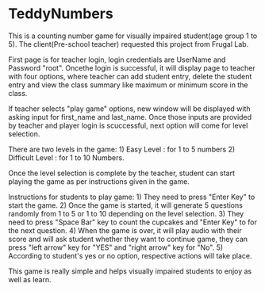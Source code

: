 # TeddyNumbers
This is a counting number game for visually impaired student(age group 1 to 5). The client(Pre-school teacher) requested this project from Frugal Lab.

First page is for teacher login, login credentials are UserName and Password "root". Oncethe login is successful, it will display page to teacher with four options, where teacher can add student entry, delete the student entry and view the class summary like maximum or minimum score in the class.

If teacher selects "play game" options, new window will be displayed with asking input for first_name and last_name. Once those inputs are provided by teacher and player login is scuccessful, next option will come for level selection.

There are two levels in the game: 1) Easy Level : for 1 to 5 numbers 2) Difficult Level : for 1 to 10 Numbers.

Once the level selection is complete by the teacher, student can start playing the game as per instructions given in the game.

Instructions for students to play game: 1) They need to press "Enter Key" to start the game. 2) Once the game is started, it will generate 5 questions randomly from 1 to 5 or 1 to 10 depending on the level selection. 3) They need to press "Space Bar" key to count the cupcakes and "Enter Key" to for the next question. 4) When the game is over, it will play audio with their score and will ask student whether they want to continue game, they can press "left arrow" key for "YES" and "right arrow" key for "No". 5) According to student's yes or no option, respective actions will take place.

This game is really simple and helps visually impaired students to enjoy as well as learn.

